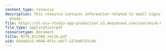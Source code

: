 ```yaml
---
content_type: resource
description: This resource contains information related to small signal model of p-n
  diode.
file: https://ol-ocw-studio-app-production.s3.amazonaws.com/courses/6-012-microelectronic-devices-and-circuits-spring-2009/84da02c249460f3cedc7127ed6731c9e_MIT6_012S09_rec16.pdf
file_type: application/pdf
resourcetype: Document
title: MIT6_012S09_rec16.pdf
uid: 84da02c2-4946-0f3c-edc7-127ed6731c9e
---
```

